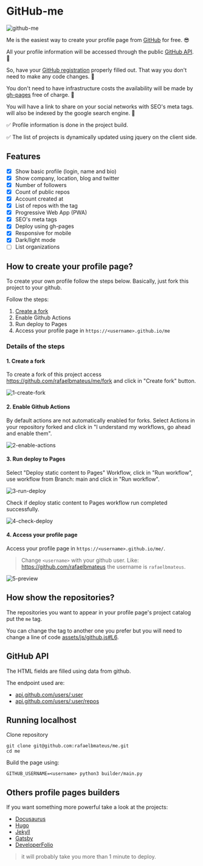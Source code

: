 # GitHub-me

![github-me](https://user-images.githubusercontent.com/8009492/184020692-1ed045a6-ebf5-423c-a556-7a1dd729b9cb.gif)

Me is the easiest way to create your profile page from
[GitHub](https://github.com) for free. 😎

All your profile information will be accessed through the public
[GitHub API](https://docs.github.com/en/rest). 🎒

So, have your [GitHub registration](https://github.com/settings/profile) properly filled out.
That way you don't need to make any code changes. 🤖

You don't need to have infrastructure costs the availability will be made by
[gh-pages](https://docs.github.com/en/pages/getting-started-with-github-pages/creating-a-github-pages-site) free of charge. 🤑

You will have a link to share on your social networks with SEO's meta tags.
will also be indexed by the google search engine. 🚀

✅ Profile information is done in the project build.

✅ The list of projects is dynamically updated using jquery on the client side.

## Features

- [x] Show basic profile (login, name and bio)
- [x] Show company, location, blog and twitter
- [x] Number of followers
- [x] Count of public repos
- [x] Account created at
- [x] List of repos with the tag
- [x] Progressive Web App (PWA)
- [x] SEO's meta tags
- [x] Deploy using gh-pages
- [x] Responsive for mobile
- [x] Dark/light mode
- [ ] List organizations

## How to create your profile page?

To create your own profile follow the steps below.
Basically, just fork this project to your github.

Follow the steps:

1. [Create a fork](https://github.com/rafaelbmateus/me/fork)
2. Enable Github Actions
3. Run deploy to Pages
4. Access your profile page in `https://<username>.github.io/me`

### Details of the steps

#### 1. Create a fork

To create a fork of this project access
https://github.com/rafaelbmateus/me/fork
and click in "Create fork" button.

![1-create-fork](https://user-images.githubusercontent.com/8009492/183292845-e8f86d3e-c596-4212-9924-44298df7d063.png)

#### 2. Enable Github Actions

By default actions are not automatically enabled for forks.
Select Actions in your repository forked and click in
"I understand my workflows, go ahead and enable them".

![2-enable-actions](https://user-images.githubusercontent.com/8009492/183292858-e7c7d341-b2b4-4b12-8f70-11347ccc1820.png)

#### 3. Run deploy to Pages

Select "Deploy static content to Pages" Workflow,
click in "Run workflow", use workflow from Branch: main
and click in "Run workflow".

![3-run-deploy](https://user-images.githubusercontent.com/8009492/183292862-88981f49-1f68-420c-88f2-d11f57f340e4.png)

Check if deploy static content to Pages workflow
run completed successfully.

![4-check-deploy](https://user-images.githubusercontent.com/8009492/183292869-b9a0c403-7988-4d1c-aab1-d80d055bbbf2.png)

#### 4. Access your profile page

Access your profile page
in `https://<username>.github.io/me/`.

> Change `<username>` with your github user. Like: https://github.com/rafaelbmateus
  the username is `rafaelbmateus`.
  
![5-preview](https://user-images.githubusercontent.com/8009492/184021181-a8d9c906-260c-4673-9265-32b9b7d45325.png)

## How show the repositories?

The repositories you want to appear in your profile page's project catalog put the `me` tag.

You can change the tag to another one you prefer
but you will need to change a line of code
[assets/js/github.js#L6](https://github.com/rafaelbmateus/me/blob/main/assets/js/github.js#L6).

## GitHub API

The HTML fields are filled using data from github.

The endpoint used are:

- [api.github.com/users/:user](https://api.github.com/users/rafaelbmateus)
- [api.github.com/users/:user/repos](https://api.github.com/users/rafaelbmateus/repos)

## Running localhost

Clone repository

```console
git clone git@github.com:rafaelbmateus/me.git
cd me
```

Build the page using:

```console
GITHUB_USERNAME=<username> python3 builder/main.py
```

## Others profile pages builders

If you want something more powerful take a look at the projects:

- [Docusaurus](https://docusaurus.io)
- [Hugo](https://gohugo.io)
- [Jekyll](https://jekyllrb.com)
- [Gatsby](https://www.gatsbyjs.com)
- [DeveloperFolio](https://github.com/saadpasta/developerFolio)

> it will probably take you more than 1 minute to deploy.
